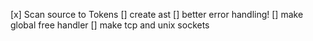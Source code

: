 [x] Scan source to Tokens
[] create ast
[] better error handling!
[] make global free handler
[] make tcp and unix sockets
